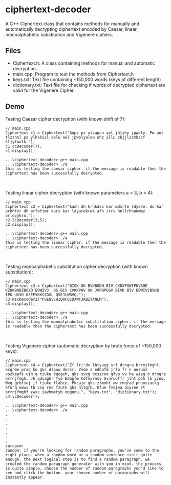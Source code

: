 # ciphertext-decoder
A C++ Ciphertext class that contains methods for manually and automatically decrypting ciphertext encoded by Caesar, linear, monoalphabetic substitution and Vigenere ciphers.

## Files
- Ciphertext.h: A class containing methods for manual and automatic decryption.  <br>
- main.cpp: Program to test the methods from Ciphertext.h <br>
- keys.txt: Text file containing ~150,000 words (keys of different length) <br>
- dictionary.txt: Text file for checking if words of decrypted ciphertext are valid for the Vigenere Cipher. <br>

## Demo
Testing Caesar cipher decryption (with known shift of 7):
```
// main.cpp
Ciphertext c1 = Ciphertext("Aopz pz alzapun aol jhlzhy jpwoly. Pm aol tlzzhnl pz ylhkhisl aolu aol jpwolyalea ohz illu zbjjlzzmbssf kljyfwalk.");
c1.ccDecoder(7);
c1.display();
```
```
...\ciphertext-decoder> g++ main.cpp
...\ciphertext-decoder> ./a
this is testing the caesar cipher. if the message is readable then the ciphertext has been successfully decrypted.
```
<br>

Testing linear cipher decryption (with known parameters a = 3, b = 4): 
```
// main.cpp
Ciphertext c2 = Ciphertext("kadh dh krhkdsx kar mdsrfe ldyare. du kar prhhfxr dh erfofimr kars kar ldyarekrwk afh irrs hnllrhhunmmz orlezykro.");
c2.lcDecoder(3,5);
c2.display();
```
```
...\ciphertext-decoder> g++ main.cpp
...\ciphertext-decoder> ./a
this is testing the linear cipher. if the message is readable then the ciphertext has been successfully decrypted.
```
<br/>

Testing monoalphabetic substitution cipher decryption (with known substitution):
```
// main.cpp
Ciphertext c3 = Ciphertext("BIOK OK BVKBODH BIV CXDXPGWIPUVBOE KZUKBOBZBOXD EOWIVJ. OS BIV CVKKPHV OK JVPQPUGV BIVD BIV EOWIVJBVNB IPK UVVD KZEEVKKSZGGL QVEJLWBVQ.");
c3.mscDecoder2("PUEQVSHIORFGCDXWTJKBZYANLM");
c3.display();
```

```
...\ciphertext-decoder> g++ main.cpp
...\ciphertext-decoder> ./a
this is testing the monoalphabetic substitution cipher. if the message is readable then the ciphertext has been successfully decrypted.
```
<br>

Testing Vigenere cipher (automatic decryption by brute force of ~150,000 keys):
```
// main.cpp
Ciphertext c4 = Ciphertext("Zf lri'dv lbryueg srf drnqra brrnjfmghf, bcg'me praq ko gks dzguw dxrcr. Zvqe a edbpfm jrfp fr n uozuoz vszkeafs ujn'g tiuke rqcgxh, gks zvxg ocszcno gfvp vv ha wiag o drnqra brrnjfmgh. Jh qdvaghr fye Edbpfm Cdfmxrnsv Svnruoffr jlht poh lb yznq. Wvq grbfsej if tiuke flabce. Pkcaje gks zlmohf aw rnqrad pnuosiackg kfu'q owwv tb vsq rnq fzutk gks nltgrb. Kfue fvajea qiysee rt brrnjfmghf zwxc iavhmetyb obgenu.", "keys.txt", "dictionary.txt");
c4.vcDecoder();
```

```
...\ciphertext-decoder> g++ main.cpp
...\ciphertext-decoder> ./a
.
.
.
.
.
.
.
sarcasm:
random: if you're looking for random paragraphs, you've come to the right place. when a random word or a random sentence isn't quite enough, the next logical step is to find a random paragraph. we created the random paragraph generator with you in mind. the process is quite simple. choose the number of random paragraphs you'd like to see and click the button. your chosen number of paragraphs will instantly appear.
```
